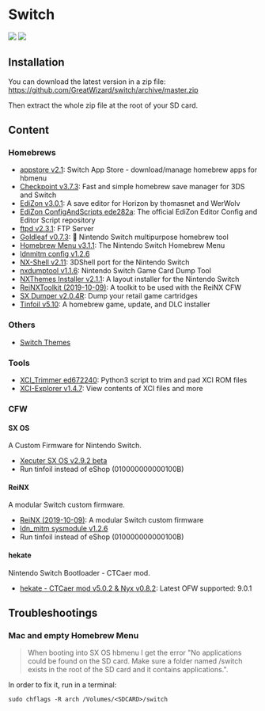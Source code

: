 # Switch

![](https://img.shields.io/badge/switch-sx--os-red.svg)
![](https://img.shields.io/badge/switch-sdfiles-orange.svg)

## Installation

You can download the latest version in a zip file: https://github.com/GreatWizard/switch/archive/master.zip

Then extract the whole zip file at the root of your SD card.

## Content

### Homebrews

- [appstore v2.1](https://github.com/vgmoose/appstorenx): Switch App Store - download/manage homebrew apps for hbmenu
- [Checkpoint v3.7.3](https://github.com/BernardoGiordano/Checkpoint/): Fast and simple homebrew save manager for 3DS and Switch
- [EdiZon v3.0.1](https://github.com/thomasnet-mc/EdiZon): A save editor for Horizon by thomasnet and WerWolv
- [EdiZon ConfigAndScripts ede282a](https://github.com/WerWolv98/EdiZon_ConfigsAndScripts): The official EdiZon Editor Config and Editor Script repository
- [ftpd v2.3.1](https://github.com/mtheall/ftpd): FTP Server
- [Goldleaf v0.7.3](https://github.com/XorTroll/Goldleaf): 🍂 Nintendo Switch multipurpose homebrew tool
- [Homebrew Menu v3.1.1](https://github.com/switchbrew/nx-hbmenu): The Nintendo Switch Homebrew Menu
- [ldnmitm config v1.2.6](https://github.com/spacemeowx2/ldn_mitm)
- [NX-Shell v2.11](https://github.com/joel16/NX-Shell): 3DShell port for the Nintendo Switch
- [nxdumptool v1.1.6](https://github.com/DarkMatterCore/gcdumptool): Nintendo Switch Game Card Dump Tool
- [NXThemes Installer v2.1.1](https://github.com/exelix11/SwitchThemeInjector): A layout installer for the Nintendo Switch
- [ReiNXToolkit (2019-10-09)](https://github.com/Reisyukaku/ReiNXToolkit): A toolkit to be used with the ReiNX CFW
- [SX Dumper v2.0.4R](https://sx.xecuter.com/): Dump your retail game cartridges
- [Tinfoil v5.10](https://github.com/digableinc/tinfoil): A homebrew game, update, and DLC installer

### Others

- [Switch Themes](https://suchmememanyskill.github.io/Themes/Switch_Themes/)

### Tools

- [XCI_Trimmer ed672240](https://github.com/AnalogMan151/XCI_Trimmer): Python3 script to trim and pad XCI ROM files
- [XCI-Explorer v1.4.7](https://github.com/StudentBlake/XCI-Explorer): View contents of XCI files and more

### CFW

#### SX OS

A Custom Firmware for Nintendo Switch.

- [Xecuter SX OS v2.9.2 beta](https://sx.xecuter.com/)
- Run tinfoil instead of eShop (010000000000100B)

#### ReiNX

A modular Switch custom firmware.

- [ReiNX (2019-10-09)](https://reinx.guide/builds): A modular Switch custom firmware
- [ldn_mitm sysmodule v1.2.6](https://github.com/spacemeowx2/ldn_mitm)
- Run tinfoil instead of eShop (010000000000100B)

#### hekate

Nintendo Switch Bootloader - CTCaer mod.

- [hekate - CTCaer mod v5.0.2 & Nyx v0.8.2](https://github.com/CTCaer/hekate): Latest OFW supported: 9.0.1

## Troubleshootings

### Mac and empty Homebrew Menu

> When booting into SX OS hbmenu I get the error "No applications could be found on the SD card. Make sure a folder named /switch exists in the root of the SD card and it contains applications.".

In order to fix it, run in a terminal:

```
sudo chflags -R arch /Volumes/<SDCARD>/switch
```

